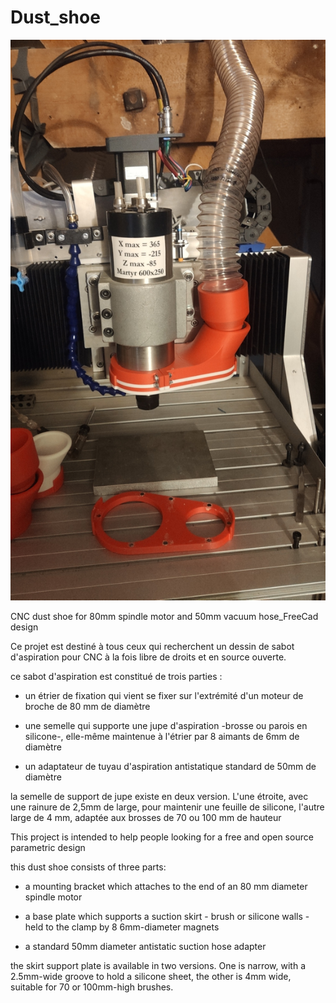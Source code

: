 # Dust_shoe

![aka dust_shoe](https://github.com/F6ITU/Dust_shoe/blob/main/Pictures/IMG_20241228_170906.jpg)

CNC dust shoe for 80mm spindle motor and 50mm vacuum hose_FreeCad design

Ce projet est destiné à tous ceux qui recherchent un dessin de sabot d'aspiration pour CNC à la fois libre de droits et en source ouverte. 

ce sabot d'aspiration est constitué de trois parties : 

  *  un étrier de fixation qui vient se fixer sur l'extrémité d'un moteur de broche de 80 mm de diamètre
  
  * une semelle qui supporte une jupe d'aspiration -brosse ou parois en silicone-, elle-même maintenue à l'étrier par 8 aimants de 6mm de diamètre
  
  * un adaptateur de tuyau d'aspiration antistatique standard de 50mm de diamètre
  
  la semelle de support de jupe existe en deux version. L'une étroite, avec une rainure de 2,5mm de large, pour maintenir une feuille de silicone, l'autre large de 4 mm, adaptée aux brosses de 70 ou 100 mm de hauteur
  
  
This project is intended to help people looking for a free and open source parametric design

this dust shoe consists of three parts:

  * a mounting bracket which attaches to the end of an 80 mm diameter spindle motor

  * a base plate which supports a suction skirt - brush or silicone walls - held to the clamp by 8 6mm-diameter magnets

  * a standard 50mm diameter antistatic suction hose adapter

  the skirt support plate is available in two versions. One is narrow, with a 2.5mm-wide groove to hold a silicone sheet, the other is 4mm wide, suitable for 70 or 100mm-high brushes.